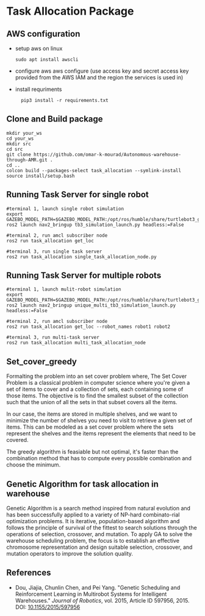 # Task Allocation Package

## AWS configuration

- setup aws on linux
  
      sudo apt install awscli
  
- configure aws
      aws configure (use access key and secret access key provided from the AWS IAM and the region the services is used in)
  
- install requriments
  
        pip3 install -r requirements.txt

## Clone and Build package
    mkdir your_ws
    cd your_ws
    mkdir src
    cd src
    git clone https://github.com/omar-k-mourad/Autonomous-warehouse-through-AMR.git .
    cd ..
    colcon build --packages-select task_allocation --symlink-install
    source install/setup.bash
  
## Running Task Server for single robot
    #terminal 1, launch single robot simulation
    export GAZEBO_MODEL_PATH=$GAZEBO_MODEL_PATH:/opt/ros/humble/share/turtlebot3_gazebo/models
    ros2 launch nav2_bringup tb3_simulation_launch.py headless:=False

    #terminal 2, run amcl subscriber node
    ros2 run task_allocation get_loc

    #terminal 3, run single task server
    ros2 run task_allocation single_task_allocation_node.py

## Running Task Server for multiple robots
    #terminal 1, launch mulit-robot simulation
    export GAZEBO_MODEL_PATH=$GAZEBO_MODEL_PATH:/opt/ros/humble/share/turtlebot3_gazebo/models
    ros2 launch nav2_bringup unique_multi_tb3_simulation_launch.py headless:=False

    #terminal 2, run amcl subscriber node
    ros2 run task_allocation get_loc --robot_names robot1 robot2

    #terminal 3, run multi-task server
    ros2 run task_allocation multi_task_allocation_node

## Set_cover_greedy

Formalting the problem into an set cover problem where, The Set Cover Problem is a classical problem in computer science where you're given a set of items to cover and a collection of sets,
each containing some of those items. The objective is to find the smallest subset of the collection such that the union of all the sets in that subset covers all the items.

In our case, the items are stored in multiple shelves, and we want to minimize the number of shelves you need to visit to retrieve a given set of items.
This can be modeled as a set cover problem where the sets represent the shelves and the items represent the elements that need to be covered.

The greedy algorithm is feasiable but not optimal, it's faster than the combination method that has to compute every possible combination and choose the minimum.

## Genetic Algorithm for task allocation in warehouse ####

Genetic Algorithm is a search method inspired from natural evolution and has been successfully applied to a variety of NP-hard combinato-rial optimization problems. It is iterative,
population-based algorithm and follows the principle of survival of the fittest to search solutions through the operations of selection, crossover, and mutation. To apply GA to solve the warehouse
scheduling problem, the focus is to establish an effective chromosome representation and design suitable selection, crossover, and mutation operators to improve the solution quality.

## References

- Dou, Jiajia, Chunlin Chen, and Pei Yang. "Genetic Scheduling and Reinforcement Learning in Multirobot Systems for Intelligent Warehouses." *Journal of Robotics*, vol. 2015, Article ID 597956, 2015. DOI: [10.1155/2015/597956](https://doi.org/10.1155/2015/597956)
